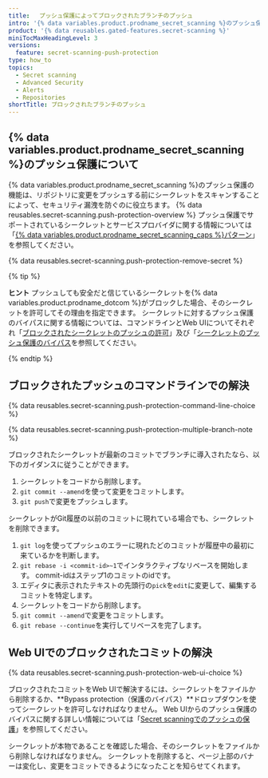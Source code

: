 ```yaml
---
title: 　プッシュ保護によってブロックされたブランチのプッシュ
intro: '{% data variables.product.prodname_secret_scanning %}のプッシュ保護の機能は、リポジトリで漏洩したシークレットに対して積極的に保護を行います。 ブロックされたプッシュを解決し、検出されたシークレットが取り除かれれば、コマンドラインもしくはWeb UIから作業ブランチへ変更をプッシュできます。'
product: '{% data reusables.gated-features.secret-scanning %}'
miniTocMaxHeadingLevel: 3
versions:
  feature: secret-scanning-push-protection
type: how_to
topics:
  - Secret scanning
  - Advanced Security
  - Alerts
  - Repositories
shortTitle: ブロックされたブランチのプッシュ
---
```


## {% data variables.product.prodname_secret_scanning %}のプッシュ保護について

{% data variables.product.prodname_secret_scanning %}のプッシュ保護の機能は、リポジトリに変更をプッシュする前にシークレットをスキャンすることによって、セキュリティ漏洩を防ぐのに役立ちます。 {% data reusables.secret-scanning.push-protection-overview %} プッシュ保護でサポートされているシークレットとサービスプロバイダに関する情報については「[{% data variables.product.prodname_secret_scanning_caps %}パターン](/code-security/secret-scanning/secret-scanning-patterns#supported-secrets-for-push-protection)」を参照してください。

{% data reusables.secret-scanning.push-protection-remove-secret %}

{% tip %}

**ヒント** プッシュしても安全だと信じているシークレットを{% data variables.product.prodname_dotcom %}がブロックした場合、そのシークレットを許可してその理由を指定できます。 シークレットに対するプッシュ保護のバイパスに関する情報については、コマンドラインとWeb UIについてそれぞれ「[ブロックされたシークレットのプッシュの許可](/code-security/secret-scanning/protecting-pushes-with-secret-scanning#allowing-a-blocked-secret-to-be-pushed)」及び「[シークレットのプッシュ保護のバイパス](/code-security/secret-scanning/protecting-pushes-with-secret-scanning#bypassing-push-protection-for-a-secret)を参照してください。

{% endtip %}

## ブロックされたプッシュのコマンドラインでの解決

{% data reusables.secret-scanning.push-protection-command-line-choice %}

{% data reusables.secret-scanning.push-protection-multiple-branch-note %}

ブロックされたシークレットが最新のコミットでブランチに導入されたなら、以下のガイダンスに従うことができます。

1. シークレットをコードから削除します。
1. `git commit --amend`を使って変更をコミットします。
1. `git push`で変更をプッシュします。

シークレットがGit履歴の以前のコミットに現れている場合でも、シークレットを削除できます。

1. `git log`を使ってプッシュのエラーに現れたどのコミットが履歴中の最初に来ているかを判断します。
1. `git rebase -i <commit-id>~1`でインタラクティブなリベースを開始します。 <commit-id> commit-idはステップ1のコミットのidです。
1. エディタに表示されたテキストの先頭行の`pick`を`edit`に変更して、編集するコミットを特定します。
1. シークレットをコードから削除します。
1. `git commit --amend`で変更をコミットします。
1. `git rebase --continue`を実行してリベースを完了します。

## Web UIでのブロックされたコミットの解決

{% data reusables.secret-scanning.push-protection-web-ui-choice %}

ブロックされたコミットをWeb UIで解決するには、シークレットをファイルから削除するか、**Bypass protection（保護のバイパス）**ドロップダウンを使ってシークレットを許可しなければなりません。 Web UIからのプッシュ保護のバイパスに関する詳しい情報については「[Secret scanningでのプッシュの保護](/code-security/secret-scanning/protecting-pushes-with-secret-scanning#bypassing-push-protection-for-a-secret)」を参照してください。

シークレットが本物であることを確認した場合、そのシークレットをファイルから削除しなければなりません。 シークレットを削除すると、ページ上部のバナーは変化し、変更をコミットできるようになったことを知らせてくれます。
